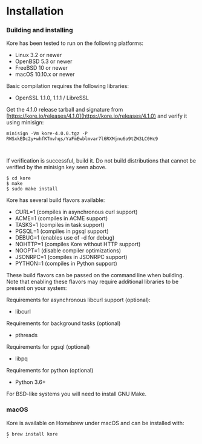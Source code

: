 # Installation

### Building and installing

Kore has been tested to run on the following platforms:

* Linux 3.2 or newer
* OpenBSD 5.3 or newer
* FreeBSD 10 or newer
* macOS 10.10.x or newer

Basic compilation requires the following libraries:

* OpenSSL 1.1.0, 1.1.1 / LibreSSL

Get the 4.1.0 release tarball and signature from [https://kore.io/releases/4.1.0](https://kore.io/releases/4.1.0) and verify it using minisign:

```
minisign -Vm kore-4.0.0.tgz -P RWSxkEDc2y+whfKTmvhqs/YaFmEwblmvar7l6RXMjnu6o9tZW3LC0Hc9



```

If verification is successful, build it. Do not build distributions that
cannot be verified by the minisign key seen above.

```
$ cd kore
$ make
$ sudo make install
```

Kore has several build flavors available:

* CURL=1 \(compiles in asynchronous curl support\)
* ACME=1 \(compiles in ACME support\)
* TASKS=1 \(compiles in task support\)
* PGSQL=1 \(compiles in pgsql support\)
* DEBUG=1 \(enables use of -d for debug\)
* NOHTTP=1 \(compiles Kore without HTTP support\)
* NOOPT=1 \(disable compiler optimizations\)
* JSONRPC=1 \(compiles in JSONRPC support\)
* PYTHON=1 \(compiles in Python support\)

These build flavors can be passed on the command line when building. Note that enabling these flavors may require additional libraries to be present on your system:

Requirements for asynchronous libcurl support \(optional\):

* libcurl

Requirements for background tasks \(optional\)

* pthreads

Requirements for pgsql \(optional\)

* libpq

Requirements for python \(optional\)

* Python 3.6+

For BSD-like systems you will need to install GNU Make.

### macOS

Kore is available on Homebrew under macOS and can be installed with:

```
$ brew install kore
`
